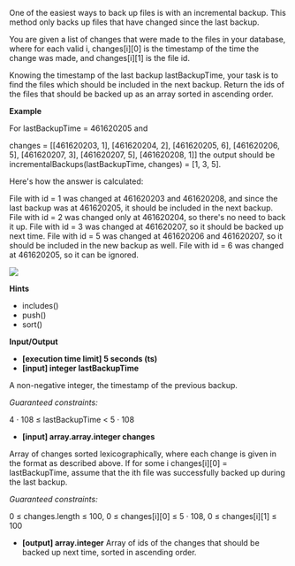 One of the easiest ways to back up files is with an incremental backup. This method only backs up files that have changed since the last backup.

You are given a list of changes that were made to the files in your database, where for each valid i, changes[i][0] is the timestamp of the time the change was made, and changes[i][1] is the file id.

Knowing the timestamp of the last backup lastBackupTime, your task is to find the files which should be included in the next backup. Return the ids of the files that should be backed up as an array sorted in ascending order.

**Example**

For lastBackupTime = 461620205 and

changes = [[461620203, 1], 
           [461620204, 2], 
           [461620205, 6],
           [461620206, 5], 
           [461620207, 3], 
           [461620207, 5], 
           [461620208, 1]]
the output should be
incrementalBackups(lastBackupTime, changes) = [1, 3, 5].

Here's how the answer is calculated:

File with id = 1 was changed at 461620203 and 461620208, and since the last backup was at 461620205, it should be included in the next backup.
File with id = 2 was changed only at 461620204, so there's no need to back it up.
File with id = 3 was changed at 461620207, so it should be backed up next time.
File with id = 5 was changed at 461620206 and 461620207, so it should be included in the new backup as well.
File with id = 6 was changed at 461620205, so it can be ignored.

<img src='https://codefightsuserpics.s3.amazonaws.com/tasks/incrementalBackups/img/example.png?_tm=1490626049337'>

**Hints**
-   includes()
-   push()
-   sort()

**Input/Output**

- **[execution time limit] 5 seconds (ts)**
- **[input] integer lastBackupTime**

A non-negative integer, the timestamp of the previous backup.

*Guaranteed constraints:*

4 · 108 ≤ lastBackupTime < 5 · 108

- **[input] array.array.integer changes**

Array of changes sorted lexicographically, where each change is given in the format as described above.
If for some i changes[i][0] = lastBackupTime, assume that the ith file was successfully backed up during the last backup.

*Guaranteed constraints:*

0 ≤ changes.length ≤ 100,
0 ≤ changes[i][0] ≤ 5 · 108,
0 ≤ changes[i][1] ≤ 100

-   **[output] array.integer**
Array of ids of the changes that should be backed up next time, sorted in ascending order.
